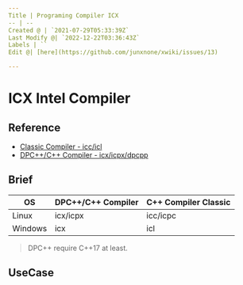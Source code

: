 ```yaml
---
Title | Programing Compiler ICX
-- | --
Created @ | `2021-07-29T05:33:39Z`
Last Modify @| `2022-12-22T03:36:43Z`
Labels | ``
Edit @| [here](https://github.com/junxnone/xwiki/issues/13)

---
```

# ICX Intel Compiler

## Reference
- [Classic Compiler - icc/icl](https://software.intel.com/content/www/us/en/develop/documentation/cpp-compiler-developer-guide-and-reference/top.html)
- [DPC++/C++ Compiler - icx/icpx/dpcpp](https://software.intel.com/content/www/us/en/develop/documentation/oneapi-dpcpp-cpp-compiler-dev-guide-and-reference/top.html)

## Brief

OS | DPC++/C++ Compiler | C++ Compiler Classic
-- | -- | --
Linux | icx/icpx | icc/icpc
Windows | icx | icl

> DPC++ require C++17 at least.


## UseCase

